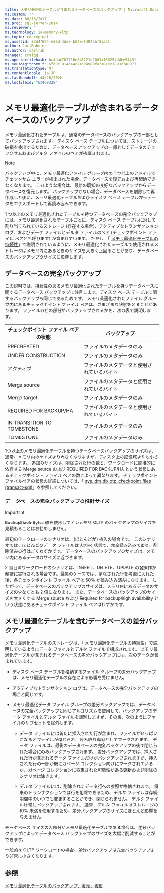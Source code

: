 ```yaml
---
title: メモリ最適化テーブルが含まれるデータベースのバックアップ | Microsoft Docs
ms.custom: ''
ms.date: 06/13/2017
ms.prod: sql-server-2014
ms.reviewer: ''
ms.technology: in-memory-oltp
ms.topic: conceptual
ms.assetid: 83d47694-e56d-4dae-b54e-14945bf8ba31
author: CarlRabeler
ms.author: carlrab
manager: craigg
ms.openlocfilehash: bc4da6702716e845121d2081a166254d4be9449f
ms.sourcegitcommit: 6fd8c1914de4c7ac24900fe388ecc7883c740077
ms.translationtype: MT
ms.contentlocale: ja-JP
ms.lasthandoff: 04/26/2020
ms.locfileid: "62468328"
---
```

# <a name="backing-up-a-database-with-memory-optimized-tables"></a>メモリ最適化テーブルが含まれるデータベースのバックアップ
  メモリ最適化されたテーブルは、通常のデータベースのバックアップの一部としてバックアップされます。 ディスク ベース テーブルについては、ストレージの破損を検出するために、データベース バックアップの一部としてデータのチェックサムおよびデルタ ファイルのペアが検証されます。  
  
> [!NOTE]  
>  バックアップ中に、メモリ最適化ファイル グループ内の 1 つ以上のファイルでチェックサム エラーが検出された場合、データベースを復元および再起動できなくなります。 このような場合は、最新の既知の良好なバックアップからデータベースを復元します。 バックアップがない場合、データベースを削除して再作成した後に、メモリ最適化テーブルおよびディスク ベース テーブルからデータをエクスポートして再読み込みできます。  
  
 1 つ以上のメモリ最適化されたテーブルを持つデータベースの完全バックアップには、メモリ最適化されたテーブルごとに、ディスク ベース テーブルに対して割り当てられているストレージ (存在する場合)、アクティブなトランザクション ログ、およびデータ ファイルとデルタ ファイルのペア (チェックポイント ファイル ペアとも呼びます) が含まれています。 ただし、「 [メモリ最適化テーブルの持続性](memory-optimized-tables.md)」で説明されているように、メモリ最適化されたテーブルで使用されるストレージはメモリ内にあるときのサイズを大きく上回ることがあり、データベースのバックアップのサイズに影響します。  
  
## <a name="full-database-backup"></a>データベースの完全バックアップ  
 この説明では、持続性のあるメモリ最適化されたテーブルを持つデータベースに関するデータベース バックアップに注目します。ディスク ベース テーブルに関するバックアップも同じであるためです。 メモリ最適化されたファイル グループ内にあるチェックポイント ファイル ペアは、さまざまな状態をとることがあります。 ファイルのどの部分がバックアップされるかを、次の表で説明します。  
  
|チェックポイント ファイル ペアの状態|バックアップ|  
|--------------------------------|------------|  
|PRECREATED|ファイルのメタデータのみ|  
|UNDER CONSTRUCTION|ファイルのメタデータのみ|  
|アクティブ|ファイルのメタデータと使用されているバイト|  
|Merge source|ファイルのメタデータと使用されているバイト|  
|Merge target|ファイルのメタデータのみ|  
|REQUIRED FOR BACKUP/HA|ファイルのメタデータと使用されているバイト|  
|IN TRANSITION TO TOMBSTONE|ファイルのメタデータのみ|  
|TOMBSTONE|ファイルのメタデータのみ|  
  
 1つ以上のメモリ最適化テーブルを持つデータベースバックアップのサイズは、通常、メモリ内のサイズより大きくなりますが、ディスク上の記憶域よりも小さくなります。 追加のサイズは、削除された行の数と、ワークロードに間接的に依存する Merge source および REQUIRED FOR BACKUP/HA という状態にあるチェックポイント ファイル ペアの数によって異なります。 チェックポイントファイルペアの状態の詳細については、「 [sys. dm_db_xtp_checkpoint_files &#40;transact-sql&#41;](/sql/relational-databases/system-dynamic-management-views/sys-dm-db-xtp-checkpoint-files-transact-sql)」を参照してください。  
  
### <a name="estimating-size-of-full-database-backup"></a>データベースの完全バックアップの推計サイズ  
  
> [!IMPORTANT]  
>  BackupSizeInBytes 値を使用してインメモリ OLTP のバックアップのサイズを見積もることはお勧めしません。  
  
 最初のワークロードのシナリオは、(ほとんどが) 挿入の場合です。 このシナリオでは、ほとんどのデータ ファイルは Active 状態で、完全読み込みであり、削除済みの行はごくわずかです。 データベースのバックアップのサイズは、メモリ内にあるデータのサイズに近づきます。  
  
 2 番目のワークロードのシナリオは、INSERT、DELETE、UPDATE の各操作が頻繁に実行される場合です。最悪のケースでは、削除された行を考慮に入れた後、各チェックポイント ファイル ペアは 50% が読み込み済みになります。 したがって、データベースのバックアップのサイズは、メモリ内にあるデータのサイズの少なくとも 2 倍になります。 また、データベースのバックアップのサイズを大きくする Merge source および Required for backup/high availability という状態にあるチェックポイント ファイル ペアはわずかです。  
  
## <a name="differential-backups-of-databases-with-memory-optimized-tables"></a>メモリ最適化テーブルを含むデータベースの差分バックアップ  
 メモリ最適化テーブルのストレージは、「 [メモリ最適化テーブルの持続性](memory-optimized-tables.md)」で説明しているようにデータ ファイルとデルタ ファイルで構成されます。 メモリ最適化テーブルが含まれるデータベースの差分バックアップには、次のデータが含まれています。  
  
-   ディスク ベース テーブルを格納するファイル グループの差分バックアップは、メモリ最適化テーブルの存在による影響を受けません。  
  
-   アクティブなトランザクション ログは、データベースの完全バックアップの場合と同じです。  
  
-   メモリ最適化データ ファイル グループの差分バックアップでは、データベースの完全バックアップと同じアルゴリズムを使用して、バックアップのデータ ファイルとデルタ ファイルを識別しますが、その後、次のようにファイルのサブセットを除外します。  
  
    -   データ ファイルには新たに挿入された行が含まれ、ファイルがいっぱいになるとファイルが閉じられ、読み取り専用としてマークされます。 データ ファイルは、最後のデータベースの完全バックアップの後で閉じられた場合にのみバックアップされます。 差分バックアップでは、挿入された行が含まれるデータ ファイルだけがバックアップされますが、挿入された行の一部が既にガベージ コレクション向けにマークされているか、ガベージ コレクションに収集された可能性がある更新および削除のシナリオは除きます。  
  
    -   デルタ ファイルには、削除されたデータ行への参照が格納されます。 将来のトランザクションでは行を削除できるため、デルタ ファイルは存続期間中のいつでも変更することができ、閉じられません。 デルタ ファイルは常にバックアップされます。 通常、デルタ ファイルはストレージの 10% 未満を使用するため、差分バックアップのサイズにほとんど影響を与えません。  
  
 データベース サイズの大部分がメモリ最適化テーブルである場合は、差分バックアップによってデータベース バックアップのサイズを大幅に削減することができます。  
  
 一般的な OLTP ワークロードの場合、差分バックアップは完全バックアップより非常に小さくなります。  
  
## <a name="see-also"></a>参照  
 [メモリ最適化テーブルのバックアップ、復元、復旧](restore-and-recovery-of-memory-optimized-tables.md)  
  
  

